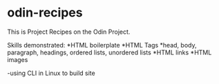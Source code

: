 # odin-recipes
This is Project Recipes on the Odin Project.  

Skills demonstrated:
*HTML boilerplate
*HTML Tags
        *head, body, paragraph, headings, ordered lists, unordered lists
*HTML links
*HTML images

-using CLI in Linux to build site